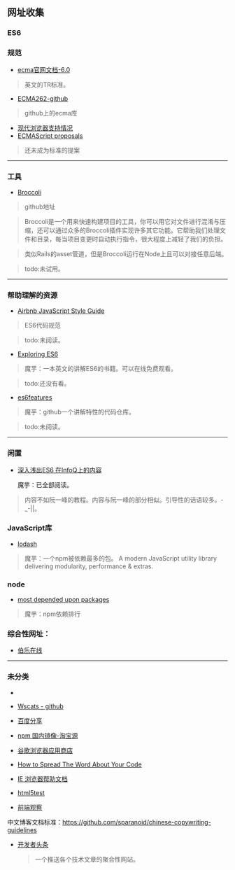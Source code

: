 ## 网址收集

### ES6


### 规范

- [ecma官网文档-6.0](http://www.ecma-international.org/ecma-262/6.0/)
>英文的TR标准。

- [ECMA262-github](https://github.com/tc39/ecma262)
>github上的ecma库

- [现代浏览器支持情况](http://kangax.github.io/compat-table/es6/)
- [ECMAScript proposals](https://github.com/tc39/proposals)

> 还未成为标准的提案









---

### 工具


- [Broccoli](https://github.com/broccolijs/broccoli)
>github地址

>Broccoli是一个用来快速构建项目的工具，你可以用它对文件进行混淆与压缩，还可以通过众多的Broccoli插件实现许多其它功能。它帮助我们处理文件和目录，每当项目变更时自动执行指令，很大程度上减轻了我们的负担。

>类似Rails的asset管道，但是Broccoli运行在Node上且可以对接任意后端。

>todo:未试用。



---

### 帮助理解的资源

- [Airbnb JavaScript Style Guide](https://github.com/yuche/javascript)
>ES6代码规范

>todo:未阅读。


- [Exploring ES6 ](http://exploringjs.com/es6/)
>魔芋：一本英文的讲解ES6的书籍。可以在线免费观看。

>todo:还没有看。

- [es6features](https://github.com/lukehoban/es6features#readme)
>魔芋：github一个讲解特性的代码仓库。

>todo:未阅读。

---

### 闲置

- [深入浅出ES6  在InfoQ上的内容](http://www.infoq.com/cn/es6-in-depth/)
	
	魔芋：已全部阅读。	

>内容不如阮一峰的教程。内容与阮一峰的部分相似。引导性的话语较多。-_-||。



### JavaScript库

- [lodash](https://lodash.com/)

> 魔芋：一个npm被依赖最多的包。
> A modern JavaScript utility library delivering modularity, performance & extras.







### node

- [most depended upon packages](https://www.npmjs.com/browse/depended)

> 魔芋：npm依赖排行





### 综合性网址：

- [伯乐在线](http://www.jobbole.com/)



---

### 未分类

- ​



- [Wscats - github](https://github.com/Wscats)

- [百度分享](http://share.baidu.com/code)

- [npm 国内镜像-淘宝源](https://npm.taobao.org/)
- [谷歌浏览器应用商店](https://chrome.google.com/webstore/category/extensions)





- [How to Spread The Word About Your Code](https://hacks.mozilla.org/2013/05/how-to-spread-the-word-about-your-code/?utm_source=statuscode&utm_medium=email)
- [IE 浏览器帮助文档](https://support.microsoft.com/zh-cn/products/internet-explorer)
- [html5test](http://html5test.com/)
- [前端观察](https://www.qianduan.net)



中文博客文档标准：https://github.com/sparanoid/chinese-copywriting-guidelines





- [开发者头条](http://hao.caibaojian.com/)

  > 一个推送各个技术文章的聚合性网站。

















